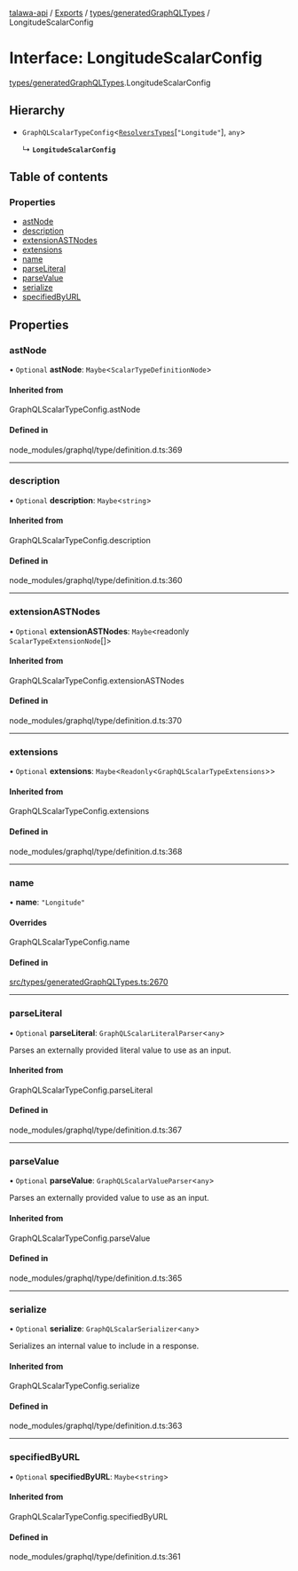 [talawa-api](../README.md) / [Exports](../modules.md) / [types/generatedGraphQLTypes](../modules/types_generatedGraphQLTypes.md) / LongitudeScalarConfig

# Interface: LongitudeScalarConfig

[types/generatedGraphQLTypes](../modules/types_generatedGraphQLTypes.md).LongitudeScalarConfig

## Hierarchy

- `GraphQLScalarTypeConfig`\<[`ResolversTypes`](../modules/types_generatedGraphQLTypes.md#resolverstypes)[``"Longitude"``], `any`\>

  ↳ **`LongitudeScalarConfig`**

## Table of contents

### Properties

- [astNode](types_generatedGraphQLTypes.LongitudeScalarConfig.md#astnode)
- [description](types_generatedGraphQLTypes.LongitudeScalarConfig.md#description)
- [extensionASTNodes](types_generatedGraphQLTypes.LongitudeScalarConfig.md#extensionastnodes)
- [extensions](types_generatedGraphQLTypes.LongitudeScalarConfig.md#extensions)
- [name](types_generatedGraphQLTypes.LongitudeScalarConfig.md#name)
- [parseLiteral](types_generatedGraphQLTypes.LongitudeScalarConfig.md#parseliteral)
- [parseValue](types_generatedGraphQLTypes.LongitudeScalarConfig.md#parsevalue)
- [serialize](types_generatedGraphQLTypes.LongitudeScalarConfig.md#serialize)
- [specifiedByURL](types_generatedGraphQLTypes.LongitudeScalarConfig.md#specifiedbyurl)

## Properties

### astNode

• `Optional` **astNode**: `Maybe`\<`ScalarTypeDefinitionNode`\>

#### Inherited from

GraphQLScalarTypeConfig.astNode

#### Defined in

node_modules/graphql/type/definition.d.ts:369

___

### description

• `Optional` **description**: `Maybe`\<`string`\>

#### Inherited from

GraphQLScalarTypeConfig.description

#### Defined in

node_modules/graphql/type/definition.d.ts:360

___

### extensionASTNodes

• `Optional` **extensionASTNodes**: `Maybe`\<readonly `ScalarTypeExtensionNode`[]\>

#### Inherited from

GraphQLScalarTypeConfig.extensionASTNodes

#### Defined in

node_modules/graphql/type/definition.d.ts:370

___

### extensions

• `Optional` **extensions**: `Maybe`\<`Readonly`\<`GraphQLScalarTypeExtensions`\>\>

#### Inherited from

GraphQLScalarTypeConfig.extensions

#### Defined in

node_modules/graphql/type/definition.d.ts:368

___

### name

• **name**: ``"Longitude"``

#### Overrides

GraphQLScalarTypeConfig.name

#### Defined in

[src/types/generatedGraphQLTypes.ts:2670](https://github.com/PalisadoesFoundation/talawa-api/blob/fa10711/src/types/generatedGraphQLTypes.ts#L2670)

___

### parseLiteral

• `Optional` **parseLiteral**: `GraphQLScalarLiteralParser`\<`any`\>

Parses an externally provided literal value to use as an input.

#### Inherited from

GraphQLScalarTypeConfig.parseLiteral

#### Defined in

node_modules/graphql/type/definition.d.ts:367

___

### parseValue

• `Optional` **parseValue**: `GraphQLScalarValueParser`\<`any`\>

Parses an externally provided value to use as an input.

#### Inherited from

GraphQLScalarTypeConfig.parseValue

#### Defined in

node_modules/graphql/type/definition.d.ts:365

___

### serialize

• `Optional` **serialize**: `GraphQLScalarSerializer`\<`any`\>

Serializes an internal value to include in a response.

#### Inherited from

GraphQLScalarTypeConfig.serialize

#### Defined in

node_modules/graphql/type/definition.d.ts:363

___

### specifiedByURL

• `Optional` **specifiedByURL**: `Maybe`\<`string`\>

#### Inherited from

GraphQLScalarTypeConfig.specifiedByURL

#### Defined in

node_modules/graphql/type/definition.d.ts:361
